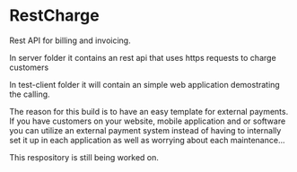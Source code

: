 # RestCharge
Rest API for billing and invoicing. 

In server folder it contains an rest api that uses https requests to charge customers

In test-client folder it will contain an simple web application demostrating the calling.


The reason for this build is to have an easy template for external payments. If you have customers on your website, mobile application and or software you can utilize an external payment system instead of having to internally set it up in each application as well as worrying about each maintenance...

This respository is still being worked on. 
